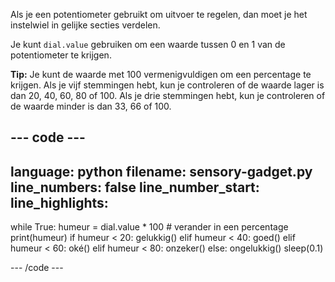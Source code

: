 Als je een potentiometer gebruikt om uitvoer te regelen, dan moet je het instelwiel in gelijke secties verdelen.

Je kunt `dial.value` gebruiken om een waarde tussen 0 en 1 van de potentiometer te krijgen.

**Tip:** Je kunt de waarde met 100 vermenigvuldigen om een percentage te krijgen. Als je vijf stemmingen hebt, kun je controleren of de waarde lager is dan 20, 40, 60, 80 of 100. Als je drie stemmingen hebt, kun je controleren of de waarde minder is dan 33, 66 of 100.

--- code ---
---
language: python 
filename: sensory-gadget.py 
line_numbers: false 
line_number_start:
line_highlights:
---

while True:
    humeur = dial.value * 100 # verander in een percentage
    print(humeur)
    if humeur < 20:
        gelukkig()
    elif humeur < 40:
        goed()
    elif humeur < 60:
        oké()
    elif humeur < 80:
        onzeker()
    else:
        ongelukkig()
    sleep(0.1) 

--- /code ---
